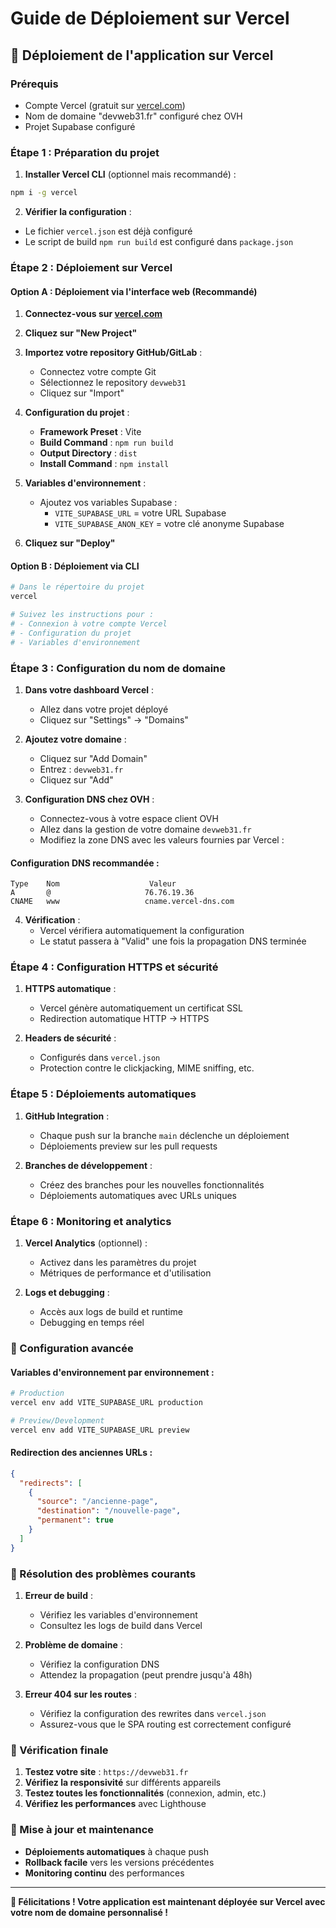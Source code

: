 # Guide de Déploiement sur Vercel

## 🚀 Déploiement de l'application sur Vercel

### Prérequis
- Compte Vercel (gratuit sur [vercel.com](https://vercel.com))
- Nom de domaine "devweb31.fr" configuré chez OVH
- Projet Supabase configuré

### Étape 1 : Préparation du projet

1. **Installer Vercel CLI** (optionnel mais recommandé) :
```bash
npm i -g vercel
```

2. **Vérifier la configuration** :
- Le fichier `vercel.json` est déjà configuré
- Le script de build `npm run build` est configuré dans `package.json`

### Étape 2 : Déploiement sur Vercel

#### Option A : Déploiement via l'interface web (Recommandé)

1. **Connectez-vous sur [vercel.com](https://vercel.com)**
2. **Cliquez sur "New Project"**
3. **Importez votre repository GitHub/GitLab** :
   - Connectez votre compte Git
   - Sélectionnez le repository `devweb31`
   - Cliquez sur "Import"

4. **Configuration du projet** :
   - **Framework Preset** : Vite
   - **Build Command** : `npm run build`
   - **Output Directory** : `dist`
   - **Install Command** : `npm install`

5. **Variables d'environnement** :
   - Ajoutez vos variables Supabase :
     - `VITE_SUPABASE_URL` = votre URL Supabase
     - `VITE_SUPABASE_ANON_KEY` = votre clé anonyme Supabase

6. **Cliquez sur "Deploy"**

#### Option B : Déploiement via CLI

```bash
# Dans le répertoire du projet
vercel

# Suivez les instructions pour :
# - Connexion à votre compte Vercel
# - Configuration du projet
# - Variables d'environnement
```

### Étape 3 : Configuration du nom de domaine

1. **Dans votre dashboard Vercel** :
   - Allez dans votre projet déployé
   - Cliquez sur "Settings" → "Domains"

2. **Ajoutez votre domaine** :
   - Cliquez sur "Add Domain"
   - Entrez : `devweb31.fr`
   - Cliquez sur "Add"

3. **Configuration DNS chez OVH** :
   - Connectez-vous à votre espace client OVH
   - Allez dans la gestion de votre domaine `devweb31.fr`
   - Modifiez la zone DNS avec les valeurs fournies par Vercel :

#### Configuration DNS recommandée :
```
Type    Nom                    Valeur
A       @                     76.76.19.36
CNAME   www                   cname.vercel-dns.com
```

4. **Vérification** :
   - Vercel vérifiera automatiquement la configuration
   - Le statut passera à "Valid" une fois la propagation DNS terminée

### Étape 4 : Configuration HTTPS et sécurité

1. **HTTPS automatique** :
   - Vercel génère automatiquement un certificat SSL
   - Redirection automatique HTTP → HTTPS

2. **Headers de sécurité** :
   - Configurés dans `vercel.json`
   - Protection contre le clickjacking, MIME sniffing, etc.

### Étape 5 : Déploiements automatiques

1. **GitHub Integration** :
   - Chaque push sur la branche `main` déclenche un déploiement
   - Déploiements preview sur les pull requests

2. **Branches de développement** :
   - Créez des branches pour les nouvelles fonctionnalités
   - Déploiements automatiques avec URLs uniques

### Étape 6 : Monitoring et analytics

1. **Vercel Analytics** (optionnel) :
   - Activez dans les paramètres du projet
   - Métriques de performance et d'utilisation

2. **Logs et debugging** :
   - Accès aux logs de build et runtime
   - Debugging en temps réel

### 🔧 Configuration avancée

#### Variables d'environnement par environnement :
```bash
# Production
vercel env add VITE_SUPABASE_URL production

# Preview/Development
vercel env add VITE_SUPABASE_URL preview
```

#### Redirection des anciennes URLs :
```json
{
  "redirects": [
    {
      "source": "/ancienne-page",
      "destination": "/nouvelle-page",
      "permanent": true
    }
  ]
}
```

### 🚨 Résolution des problèmes courants

1. **Erreur de build** :
   - Vérifiez les variables d'environnement
   - Consultez les logs de build dans Vercel

2. **Problème de domaine** :
   - Vérifiez la configuration DNS
   - Attendez la propagation (peut prendre jusqu'à 48h)

3. **Erreur 404 sur les routes** :
   - Vérifiez la configuration des rewrites dans `vercel.json`
   - Assurez-vous que le SPA routing est correctement configuré

### 📱 Vérification finale

1. **Testez votre site** : `https://devweb31.fr`
2. **Vérifiez la responsivité** sur différents appareils
3. **Testez toutes les fonctionnalités** (connexion, admin, etc.)
4. **Vérifiez les performances** avec Lighthouse

### 🔄 Mise à jour et maintenance

- **Déploiements automatiques** à chaque push
- **Rollback facile** vers les versions précédentes
- **Monitoring continu** des performances

---

**🎉 Félicitations ! Votre application est maintenant déployée sur Vercel avec votre nom de domaine personnalisé !**
